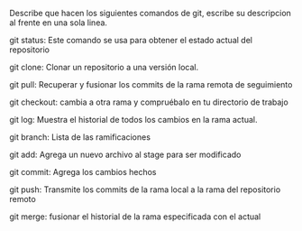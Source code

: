 Describe que hacen los siguientes comandos de git, escribe su descripcion al frente en una sola linea.

git status: Este comando se usa para obtener el estado actual del repositorio

git clone: Clonar un repositorio a una versión local. 

git pull: Recuperar y fusionar los commits de la rama remota de seguimiento

git checkout: cambia a otra rama y compruébalo en tu directorio de trabajo

git log: Muestra el historial de todos los cambios en la rama actual. 

git branch: Lista de las ramificaciones

git add: Agrega un nuevo archivo al stage para ser modificado

git commit: Agrega los cambios hechos   

git push: Transmite los commits de la rama local a la rama del repositorio remoto

git merge: fusionar el historial de la rama especificada con el actual
